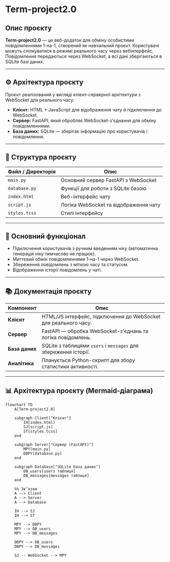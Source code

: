 # Term-project2.0

## Опис проєкту

**Term-project2.0** — це веб-додаток для обміну особистими повідомленнями 1-на-1, створений як навчальний проєкт. Користувачі можуть спілкуватися в режимі реального часу через вебінтерфейс. Повідомлення передаються через WebSocket, а всі дані зберігаються в SQLite базі даних.

---

## ⚙️ Архітектура проєкту

Проєкт реалізований у вигляді клієнт-серверної архітектури з WebSocket для реального часу:

- **Клієнт:** HTML + JavaScript для відображення чату й підключення до WebSocket.
- **Сервер:** FastAPI, який обробляє WebSocket-з'єднання для обміну повідомленнями.
- **База даних:** SQLite — зберігає інформацію про користувачів і повідомлення.

---

## 🧩 Структура проєкту

| Файл / Директорія | Опис                                   |
|------------------|---------------------------------------|
| `main.py`        | Основний сервер FastAPI з WebSocket   |
| `database.py`    | Функції для роботи з SQLite базою     |
| `index.html`     | Веб-інтерфейс чату                    |
| `script.js`      | Логіка WebSocket та відображення чату |
| `styles.tcss`    | Стилі інтерфейсу                      |

---

## 🔄 Основний функціонал

- Підключення користувачів з ручним введенням ніку (автоматична генерація ніку тимчасово не працює).
- Миттєвий обмін повідомленнями 1-на-1 через WebSocket.
- Збереження повідомлень з міткою часу та статусом.
- Відображення історії повідомлень у чаті.

---

## 📚 Документація проєкту

| Компонент | Опис                                                    |
|-----------|---------------------------------------------------------|
| **Клієнт** | HTML/JS інтерфейс, підключення до WebSocket для реального часу. |
| **Сервер** | FastAPI — обробка WebSocket-з'єднань та логіка повідомлень.      |
| **База даних** | SQLite з таблицями `users` і `messages` для збереження історії. |
| **Аналітика** | Планується Python-скрипт для збору статистики активності.     |

---

## 📊 Архітектура проєкту (Mermaid-діаграма)

```mermaid
flowchart TD
    A[Term-project2.0]

    subgraph Client["Клієнт"]
        IH[index.html]
        SJ[script.js]
        ST[styles.tcss]
    end

    subgraph Server["Сервер (FastAPI)"]
        MPY[main.py]
        DBPY[database.py]
    end

    subgraph Database["SQLite база даних"]
        DB_users[users таблиця]
        DB_messages[messages таблиця]
    end

    %% Зв’язки
    A --> Client
    A --> Server
    A --> Database

    IH --> SJ
    IH --> ST

    MPY --> DBPY
    MPY --> DB_users
    MPY --> DB_messages

    DBPY --> DB_users
    DBPY --> DB_messages

    SJ -- WebSocket --> MPY
```

